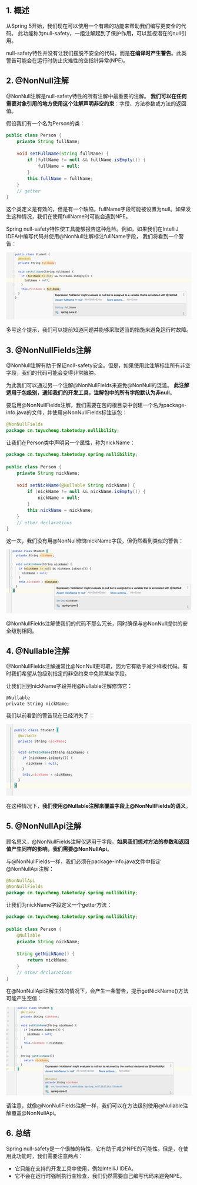 ## 1. 概述

从Spring 5开始，我们现在可以使用一个有趣的功能来帮助我们编写更安全的代码。
此功能称为null-safety，一组注解起到了保护作用，可以监视潜在的null引用。

null-safety特性并没有让我们摆脱不安全的代码，而是**在编译时产生警告**。此类警告可能会在运行时防止灾难性的空指针异常(NPE)。

## 2. @NonNull注解

@NonNull注解是null-safety特性的所有注解中最重要的注解。
**我们可以在任何需要对象引用的地方使用这个注解声明非空约束**：字段、方法参数或方法的返回值。

假设我们有一个名为Person的类：

```java
public class Person {
    private String fullName;

    void setFullName(String fullName) {
        if (fullName != null && fullName.isEmpty()) {
            fullName = null;
        }
        this.fullName = fullName;
    }
    // getter
}
```

这个类定义是有效的，但是有一个缺陷，fullName字段可能被设置为null。如果发生这种情况，我们在使用fullName时可能会遇到NPE。

Spring null-safety特性使工具能够报告这种危险。例如，如果我们在IntelliJ IDEA中编写代码并使用@NonNull注解标注fullName字段，
我们将看到一个警告：

<img src="../../../spring-modules/spring-core-2/assets/NonNull-1.png">

多亏这个提示，我们可以提前知道问题并能够采取适当的措施来避免运行时故障。

## 3. @NonNullFields注解

@NonNull注解有助于保证noll-safety安全。但是，如果使用此注解标注所有非空字段，我们的代码可能会变得非常臃肿。

为此我们可以通过另一个注解@NonNullFields来避免@NonNull的泛滥。
**此注解适用于包级别，通知我们的开发工具，注解包中的所有字段默认为非null**。

要启用@NonNullFields注解，我们需要在包的根目录中创建一个名为package-info.java的文件，并使用@NonNullFields标注该包：

```java
@NonNullFields
package cn.tuyucheng.taketoday.nullibility;
```

让我们在Person类中声明另一个属性，称为nickName：

```java
package cn.tuyucheng.taketoday.spring.nullibility;

public class Person {
    private String nickName;

    void setNickName(@Nullable String nickName) {
        if (nickName != null && nickName.isEmpty()) {
            nickName = null;
        }
        this.nickName = nickName;
    }
    // other declarations
}
```

这一次，我们没有用@NonNull修饰nickName字段，但仍然看到类似的警告：

<img src="../../../spring-modules/spring-core-2/assets/NonNull-2.png">

@NonNullFields注解使我们的代码不那么冗长，同时确保与@NonNull提供的安全级别相同。

## 4. @Nullable注解

@NonNullFields注解通常比@NonNull更可取，因为它有助于减少样板代码。有时我们希望从包级别指定的非空约束中免除某些字段。

让我们回到nickName字段并用@Nullable注解修饰它：

```
@Nullable
private String nickName;
```

我们以前看到的警告现在已经消失了：

<img src="../../../spring-modules/spring-core-2/assets/NonNull-3.png">

在这种情况下，**我们使用@Nullable注解来覆盖字段上@NonNullFields的语义**。

## 5. @NonNullApi注解

顾名思义，@NonNullFields注解仅适用于字段。**如果我们想对方法的参数和返回值产生同样的影响，我们需要@NonNullApi**。

与@NonNullFields一样，我们必须在package-info.java文件中指定@NonNullApi注解：

```java
@NonNullApi
@NonNullFields
package cn.tuyucheng.taketoday.spring.nullibility;
```

让我们为nickName字段定义一个getter方法：

```java
package cn.tuyucheng.taketoday.spring.nullibility;

public class Person {
    @Nullable
    private String nickName;

    String getNickName() {
        return nickName;
    }
    // other declarations
}
```

在@NonNullApi注解生效的情况下，会产生一条警告，提示getNickName()方法可能产生空值：

<img src="../../../spring-modules/spring-core-2/assets/NonNull-4.png">

请注意，就像@NonNullFields注解一样，我们可以在方法级别使用@Nullable注解覆盖@NonNullApi。

## 6. 总结

Spring null-safety是一个很棒的特性，它有助于减少NPE的可能性。但是，在使用此功能时，我们需要注意两点：

+ 它只能在支持的开发工具中使用，例如IntelliJ IDEA。
+ 它不会在运行时强制执行空检查，我们仍然需要自己编写代码来避免NPE。